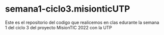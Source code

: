 # semana1-ciclo3.misionticUTP

Este es el repositorio del codigo que realicemos en clas edurante la semana 1 del ciclo 3 del proyecto MisionTIC 2022 con la UTP 
